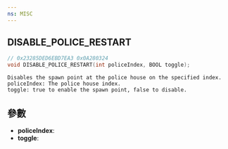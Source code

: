 ```yaml
---
ns: MISC
---
```

## DISABLE_POLICE_RESTART

```c
// 0x23285DED6EBD7EA3 0x0A280324
void DISABLE_POLICE_RESTART(int policeIndex, BOOL toggle);
```

```
Disables the spawn point at the police house on the specified index.  
policeIndex: The police house index.  
toggle: true to enable the spawn point, false to disable.  
```

## 參數
* **policeIndex**: 
* **toggle**: 

